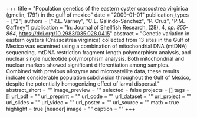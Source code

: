 +++
title = "Population genetics of the eastern oyster crassostrea virginica (gmelin, 1791) in the gulf of mexico"
date = "2009-01-01"
publication_types = ["2"]
authors = ["R.L. Varney", "C.E. Galindo-Sanchez", "P. Cruz", "P.M. Gaffney"]
publication = "In: Journal of Shellfish Research, (28), 4, _pp. 855-864_, https://doi.org/10.2983/035.028.0415"
abstract = "Genetic variation in eastern oysters (Crassostrea virginica) collected from 13 sites in the Gulf of Mexico was examined using a combination of mitochondrial DNA (mtDNA) sequencing, mtDNA restriction fragment length polymorphism analysis, and nuclear single nucleotide polymorphism analysis. Both mitochondrial and nuclear markers showed significant differentiation among samples. Combined with previous allozyme and microsatellite data, these results indicate considerable population subdivision throughout the Gulf of Mexico, despite the potentially homogenizing effect of larval dispersal."
abstract_short = ""
image_preview = ""
selected = false
projects = []
tags = []
url_pdf = ""
url_preprint = ""
url_code = ""
url_dataset = ""
url_project = ""
url_slides = ""
url_video = ""
url_poster = ""
url_source = ""
math = true
highlight = true
[header]
image = ""
caption = ""
+++
